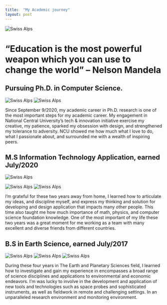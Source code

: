 ```yaml
---
title:  "My Academic journey"
layout: post
---
```

![Swiss Alps](https://live.staticflickr.com/8710/17016040685_53bf850e8e_b.jpg)

# “Education is the most powerful weapon which you can use to change the world” – Nelson Mandela


## Pursuing Ph.D. in Computer Science.  
![Swiss Alps](https://github.com/Nhiem/tran.github.io/tree/master/_posts/National-Central-University.jpg)
![Swiss Alps](https://github.com/Nhiem/tran.github.io/tree/master/_posts/maxresdefault.jpg)

Since September 9/2020, my academic career in Ph.D. research is one of the most important steps for my academic career. My engagement in National Central University’s tech & innovation initiative exercise my creative, my patience, sparked my obsession with design, and strengthened my tolerance to adversity. 
NCU showed me how much what I love to do, what I passionate about, and surrounded me with a wealth of inspiring peers. 


## M.S Information Technology Application, earned July/2020

![Swiss Alps](https://github.com/Nhiem/tran.github.io/tree/master/_posts/National-Central-University.jpg)

![Swiss Alps](https://github.com/Nhiem/tran.github.io/tree/master/_posts/IMGP7446.JPG)
![Swiss Alps](https://github.com/Nhiem/tran.github.io/tree/master/_posts/IMGP7718.JPG)


I’m grateful for these two years away from home, I learned how to articulate my ideas, and discipline myself, and express my thinking and solution for developing and design application that impacts many other people. This time also taught me how much importance of math, physics, and computer science foundation knowledge. One of the most important of my life these two years was a great moment for me working as a team with many excellent and diverse friends from different countries.


## B.S  in Earth Science, earned July/2017
![Swiss Alps](https://github.com/Nhiem/tran.github.io/tree/master/_posts/440px-VNU-HCM_Full_Logo.png)
![Swiss Alps](https://github.com/Nhiem/tran.github.io/tree/master/_posts/z1-31.jpg)
![Swiss Alps](https://github.com/Nhiem/tran.github.io/tree/master/_posts/22829047_1017720821704376_2161625435514613048_o.jpg)

During these four years in The Earth and Planetary Sciences field, I learned how to investigate and gain my experience in encompasses a broad range of science disciplines and applications to environmental and economic endeavors. I’m was lucky to involve in the development and application of new tools and technologies such as space probes and sophisticated instruments, as well as fieldwork in remote and challenging settings. In an unparalleled research environment and monitoring environment.


